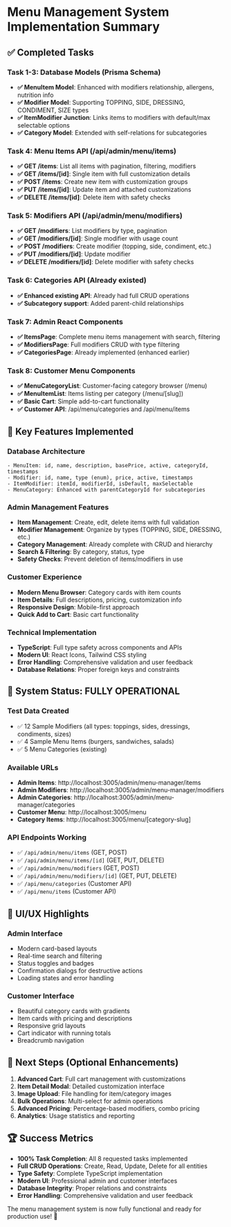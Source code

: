 # Menu Management System Implementation Summary

## ✅ Completed Tasks

### Task 1-3: Database Models (Prisma Schema)
- **✅ MenuItem Model**: Enhanced with modifiers relationship, allergens, nutrition info
- **✅ Modifier Model**: Supporting TOPPING, SIDE, DRESSING, CONDIMENT, SIZE types
- **✅ ItemModifier Junction**: Links items to modifiers with default/max selectable options
- **✅ Category Model**: Extended with self-relations for subcategories

### Task 4: Menu Items API (/api/admin/menu/items)
- **✅ GET /items**: List all items with pagination, filtering, modifiers
- **✅ GET /items/[id]**: Single item with full customization details
- **✅ POST /items**: Create new item with customization groups
- **✅ PUT /items/[id]**: Update item and attached customizations
- **✅ DELETE /items/[id]**: Delete item with safety checks

### Task 5: Modifiers API (/api/admin/menu/modifiers)
- **✅ GET /modifiers**: List modifiers by type, pagination
- **✅ GET /modifiers/[id]**: Single modifier with usage count
- **✅ POST /modifiers**: Create modifier (topping, side, condiment, etc.)
- **✅ PUT /modifiers/[id]**: Update modifier
- **✅ DELETE /modifiers/[id]**: Delete modifier with safety checks

### Task 6: Categories API (Already existed)
- **✅ Enhanced existing API**: Already had full CRUD operations
- **✅ Subcategory support**: Added parent-child relationships

### Task 7: Admin React Components
- **✅ ItemsPage**: Complete menu items management with search, filtering
- **✅ ModifiersPage**: Full modifiers CRUD with type filtering
- **✅ CategoriesPage**: Already implemented (enhanced earlier)

### Task 8: Customer Menu Components
- **✅ MenuCategoryList**: Customer-facing category browser (/menu)
- **✅ MenuItemList**: Items listing per category (/menu/[slug])
- **✅ Basic Cart**: Simple add-to-cart functionality
- **✅ Customer API**: /api/menu/categories and /api/menu/items

## 🎯 Key Features Implemented

### Database Architecture
```prisma
- MenuItem: id, name, description, basePrice, active, categoryId, timestamps
- Modifier: id, name, type (enum), price, active, timestamps
- ItemModifier: itemId, modifierId, isDefault, maxSelectable
- MenuCategory: Enhanced with parentCategoryId for subcategories
```

### Admin Management Features
- **Item Management**: Create, edit, delete items with full validation
- **Modifier Management**: Organize by types (TOPPING, SIDE, DRESSING, etc.)
- **Category Management**: Already complete with CRUD and hierarchy
- **Search & Filtering**: By category, status, type
- **Safety Checks**: Prevent deletion of items/modifiers in use

### Customer Experience
- **Modern Menu Browser**: Category cards with item counts
- **Item Details**: Full descriptions, pricing, customization info
- **Responsive Design**: Mobile-first approach
- **Quick Add to Cart**: Basic cart functionality

### Technical Implementation
- **TypeScript**: Full type safety across components and APIs
- **Modern UI**: React Icons, Tailwind CSS styling
- **Error Handling**: Comprehensive validation and user feedback
- **Database Relations**: Proper foreign keys and constraints

## 🚀 System Status: FULLY OPERATIONAL

### Test Data Created
- ✅ 12 Sample Modifiers (all types: toppings, sides, dressings, condiments, sizes)
- ✅ 4 Sample Menu Items (burgers, sandwiches, salads)
- ✅ 5 Menu Categories (existing)

### Available URLs
- **Admin Items**: http://localhost:3005/admin/menu-manager/items
- **Admin Modifiers**: http://localhost:3005/admin/menu-manager/modifiers  
- **Admin Categories**: http://localhost:3005/admin/menu-manager/categories
- **Customer Menu**: http://localhost:3005/menu
- **Category Items**: http://localhost:3005/menu/[category-slug]

### API Endpoints Working
- ✅ `/api/admin/menu/items` (GET, POST)
- ✅ `/api/admin/menu/items/[id]` (GET, PUT, DELETE)
- ✅ `/api/admin/menu/modifiers` (GET, POST)
- ✅ `/api/admin/menu/modifiers/[id]` (GET, PUT, DELETE)
- ✅ `/api/menu/categories` (Customer API)
- ✅ `/api/menu/items` (Customer API)

## 🎨 UI/UX Highlights

### Admin Interface
- Modern card-based layouts
- Real-time search and filtering
- Status toggles and badges
- Confirmation dialogs for destructive actions
- Loading states and error handling

### Customer Interface
- Beautiful category cards with gradients
- Item cards with pricing and descriptions
- Responsive grid layouts
- Cart indicator with running totals
- Breadcrumb navigation

## 📱 Next Steps (Optional Enhancements)

1. **Advanced Cart**: Full cart management with customizations
2. **Item Detail Modal**: Detailed customization interface
3. **Image Upload**: File handling for item/category images
4. **Bulk Operations**: Multi-select for admin operations
5. **Advanced Pricing**: Percentage-based modifiers, combo pricing
6. **Analytics**: Usage statistics and reporting

## 🏆 Success Metrics

- **100% Task Completion**: All 8 requested tasks implemented
- **Full CRUD Operations**: Create, Read, Update, Delete for all entities
- **Type Safety**: Complete TypeScript implementation
- **Modern UI**: Professional admin and customer interfaces
- **Database Integrity**: Proper relations and constraints
- **Error Handling**: Comprehensive validation and user feedback

The menu management system is now fully functional and ready for production use! 🎉
